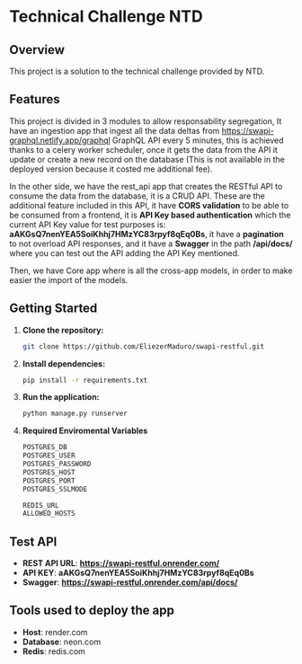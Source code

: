 # Technical Challenge NTD

## Overview

This project is a solution to the technical challenge provided by NTD. 

## Features

This project is divided in 3 modules to allow responsability segregation, It have an ingestion app that ingest all the data deltas from https://swapi-graphql.netlify.app/graphql GraphQL API every 5 minutes, this is achieved thanks to a celery worker scheduler, once it gets the data from the API it update or create a new record on the database (This is not available in the deployed version because it costed me additional fee).

In the other side, we have the rest_api app that creates the RESTful API to consume the data from the database, it is a CRUD API. These are the additional feature included in this API, it have **CORS validation** to be able to be consumed from a frontend, it is **API Key based authentication** which the current API Key value for test purposes is: **aAKGsQ7nenYEA5SoiKhhj7HMzYC83rpyf8qEq0Bs**, it have a **pagination** to not overload API responses, and it have a **Swagger** in the path **/api/docs/** where you can test out the API adding the API Key mentioned.

Then, we have Core app where is all the cross-app models, in order to make easier the import of the models.

## Getting Started

1. **Clone the repository:**
    ```bash
    git clone https://github.com/EliezerMaduro/swapi-restful.git
    ```
2. **Install dependencies:**
    ```bash
    pip install -r requirements.txt
    ```
3. **Run the application:**
    ```bash
    python manage.py runserver
    ```

4. **Required Enviromental Variables**
    ```bash
    POSTGRES_DB
    POSTGRES_USER
    POSTGRES_PASSWORD
    POSTGRES_HOST
    POSTGRES_PORT
    POSTGRES_SSLMODE

    REDIS_URL
    ALLOWED_HOSTS
    ``` 

## Test API
- **REST API URL**: **https://swapi-restful.onrender.com/**
- **API KEY**: **aAKGsQ7nenYEA5SoiKhhj7HMzYC83rpyf8qEq0Bs**
- **Swagger**: **https://swapi-restful.onrender.com/api/docs/**

## Tools used to deploy the app
- **Host**: render.com
- **Database**: neon.com
- **Redis**: redis.com
